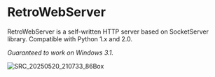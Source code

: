 # RetroWebServer
RetroWebServer is a self-written HTTP server based on SocketServer library. Compatible with Python 1.x and 2.0. 

_Guaranteed to work on Windows 3.1._

![SRC_20250520_210733_86Box](https://github.com/user-attachments/assets/5ceb7921-f30c-42ce-9aec-cb347124331d)
